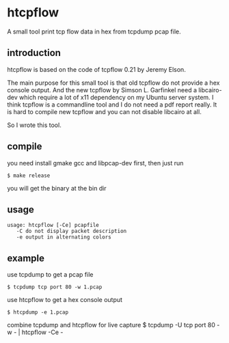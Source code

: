 htcpflow
==========
A small tool print tcp flow data in hex from tcpdump pcap file.

introduction
------------
htcpflow is based on the code of tcpflow 0.21 by Jeremy Elson.

The main purpose for this small tool is that old tcpflow do not
provide a hex console output. And the new tcpflow by Simson L. Garfinkel
need a libcairo-dev which require a lot of x11 dependency on my Ubuntu server system.
I think tcpflow is a commandline tool and I do not need a pdf report really.
It is hard to compile new tcpflow and you can not disable libcairo at all.

So I wrote this tool.

compile
-------
you need install gmake gcc and libpcap-dev first, then just run

    $ make release

you will get the binary at the bin dir

usage
-----
    usage: htcpflow [-Ce] pcapfile
       -C do not display packet description
       -e output in alternating colors

example
-------
use tcpdump to get a pcap file

    $ tcpdump tcp port 80 -w 1.pcap

use htcpflow to get a hex console output

    $ htcpdump -e 1.pcap

combine tcpdump and htcpflow for live capture
    $ tcpdump -U tcp port 80 -w - | htcpflow -Ce - 


